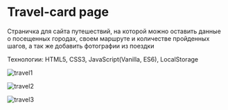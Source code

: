 # Travel-card page

 Страничка для сайта путешествий, на которой можно оставить данные о посещенных городах, своем маршруте и количестве пройденных шагов, а так же добавить фотографии из поездки

Технологии: HTML5, CSS3, JavaScript(Vanilla, ES6), LocalStorage

![travel1](https://user-images.githubusercontent.com/77633382/139413067-1968feeb-2c28-4dfa-b8c9-06fcaaa5fc71.png)

![travel2](https://user-images.githubusercontent.com/77633382/139413077-a15c35f4-833a-4a6b-9926-6fc90a5809f4.png)

![travel3](https://user-images.githubusercontent.com/77633382/139413085-a7345277-7ff7-4cbf-a98c-a8acb0b1bc87.png)
